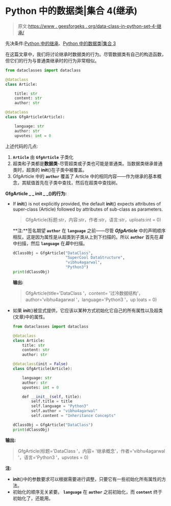 # Python 中的数据类|集合 4(继承)

> 原文:[https://www . geesforgeks . org/data-class-in-python-set-4-继承/](https://www.geeksforgeeks.org/data-classes-in-python-set-4-inheritance/)

先决条件:[Python 中的继承](https://www.geeksforgeeks.org/inheritance-in-python/)、[Python 中的数据类|集合 3](https://www.geeksforgeeks.org/data-classes-in-python-set-3-dataclass-fields/)

在这篇文章中，我们将讨论继承时数据类的行为。尽管数据类有自己的构造函数，但它们的行为与普通类继承时的行为非常相似。

```py
from dataclasses import dataclass

@dataclass
class Article:

    title: str
    content: str
    author: str

@dataclass
class GfgArticle(Article):

    language: str
    author: str
    upvotes: int = 0
```

上述代码的几点:

1.  **`Article`** 由 **`GfgArticle`** 子类化
2.  超类和子类都是**数据类**-尽管超类或子类也可能是普通类。当数据类继承普通类时，超类的 __init__()在子类中被覆盖。
3.  GfgArticle 中的 **`author`** 覆盖了 Article 中的相同内容——作为继承的基本概念，其赋值首先在子类中查找，然后在超类中查找树。

**GfgArticle _ _ init _ _()的行为:**

*   If __init__() is not explicitly provided, the default __init__() expects attributes of super-class (Article) followed by attributes of sub-class as parameters.

    > GfgArticle(标题:str，内容:str，作者:str，语言:str，uploats:int = 0)

    **注:**签名期望 **`author`** 在 **`language`** 之前——尽管 ***GfgArticle*** 中的声明顺序相反。这是因为属性是从超类到子类从上到下扫描的。所以 **`author`** 首先在*篇*中扫描，然后 **`language`** 在*篇*中扫描。

    ```py
    dClassObj = GfgArticle("DataClass",
                           "SuperCool DataStructure",
                           "vibhu4agarwal",
                           "Python3")
    print(dClassObj)
    ```

    **输出:**

    > GfgArticle(title='DataClass '，content= '过冷数据结构'，author='vibhu4agarwal '，language='Python3 '，up loats = 0)

*   如果 __init__()被显式提供，它应该以某种方式初始化它自己的所有属性以及超类(文章)中的属性。

    ```py
    from dataclasses import dataclass

    @dataclass
    class Article:
        title: str
        content: str
        author: str

    @dataclass(init = False)
    class GfgArticle(Article):

        language: str
        author: str
        upvotes: int = 0

        def __init__(self, title):
            self.title = title
            self.language = "Python3"
            self.author = "vibhu4agarwal"
            self.content = "Inheritance Concepts"

    dClassObj = GfgArticle("DataClass")
    print(dClassObj)
    ```

**输出:**

> GfgArticle(标题='DataClass '，内容= '继承概念'，作者='vibhu4agarwal '，语言='Python3 '，upvotes = 0)

**注:**

*   __init__()中的参数要求可以根据需要进行调整，只要它有一些初始化所有属性的方法。
*   初始化的顺序无关紧要。 **`language`** 在 **`author`** 之前初始化，而 **`content`** 终于初始化了，还能用。